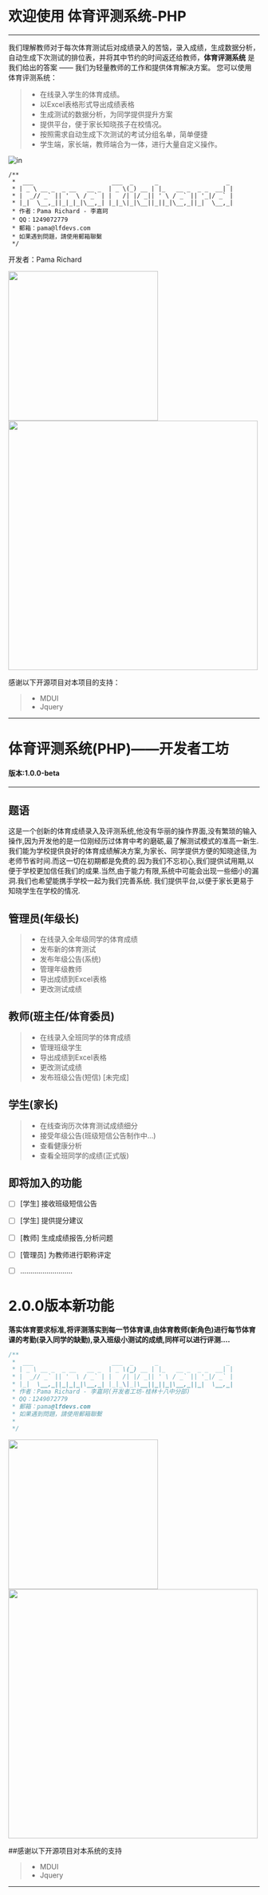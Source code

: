 # 欢迎使用 体育评测系统-PHP

------

我们理解教师对于每次体育测试后对成绩录入的苦恼，录入成绩，生成数据分析，自动生成下次测试的排位表，并将其中节约的时间返还给教师，**体育评测系统** 是我们给出的答案 —— 我们为轻量教师的工作和提供体育解决方案。 您可以使用 体育评测系统：

> * 在线录入学生的体育成绩。
> * 以Excel表格形式导出成绩表格
> * 生成测试的数据分析，为同学提供提升方案
> * 提供平台，便于家长知晓孩子在校情况。
> * 按照需求自动生成下次测试的考试分组名单，简单便捷
> * 学生端，家长端，教师端合为一体，进行大量自定义操作。

![in](https://github.com/PamaRichard/PE-System/blob/master/photos/体育成绩策划.png)

```
/**
 *  ___                      ___  _      _                   _
 * | _ \ __ _  _ __   __ _  | _ \(_) __ | |_   __ _  _ _  __| |
 * |  _// _` || '  \ / _` | |   /| |/ _|| ' \ / _` || '_|/ _` |
 * |_|  \__,_||_|_|_|\__,_| |_|_\|_|\__||_||_|\__,_||_|  \__,_|
 * 作者：Pama Richard - 李嘉珂
 * QQ：1249072779
 * 郵箱：pama@lfdevs.com
 * 如果遇到問題，請使用郵箱聯繫
 */
```
开发者：Pama Richard 

<img src="https://github.com/PamaRichard/PE-System/blob/master/photos/2.png" width="300"><img src="https://github.com/PamaRichard/PE-System/blob/master/photos/logo.png" width="500">

感谢以下开源项目对本项目的支持：
> * MDUI
> * Jquery
------

# 体育评测系统(PHP)——开发者工坊
#### 版本:1.0.0-beta
---
## 题语
这是一个创新的体育成绩录入及评测系统,他没有华丽的操作界面,没有繁琐的输入操作,因为开发他的是一位刚经历过体育中考的磨砺,最了解测试模式的准高一新生.我们能为学校提供良好的体育成绩解决方案,为家长、同学提供方便的知晓途径,为老师节省时间.而这一切在初期都是免费的.因为我们不忘初心,我们提供试用期,以便于学校更加信任我们的成果.当然,由于能力有限,系统中可能会出现一些细小的漏洞.我们也希望能携手学校一起为我们完善系统.
我们提供平台,以便于家长更易于知晓学生在学校的情况.
## 管理员(年级长)
> * 在线录入全年级同学的体育成绩
> * 发布新的体育测试
> * 发布年级公告(系统)
> * 管理年级教师
> * 导出成绩到Excel表格
> * 更改测试成绩

## 教师(班主任/体育委员)
> * 在线录入全班同学的体育成绩
> * 管理班级学生
> * 导出成绩到Excel表格
> * 更改测试成绩
> * 发布班级公告(短信) [未完成]

## 学生(家长)
> * 在线查询历次体育测试成绩细分
> * 接受年级公告(班级短信公告制作中...)
> * 查看健康分析
> * 查看全班同学的成绩(正式版)

## 即将加入的功能
- [ ] [学生] 接收班级短信公告
- [ ] [学生] 提供提分建议
- [ ] [教师] 生成成绩报告,分析问题
- [ ] [管理员] 为教师进行职称评定
- [ ] ..........................


# 2.0.0版本新功能
**落实体育要求标准,将评测落实到每一节体育课,由体育教师(新角色)进行每节体育课的考勤(录入同学的缺勤),录入班级小测试的成绩,同样可以进行评测....**

```php
/**
 *  ___                      ___  _      _                   _
 * | _ \ __ _  _ __   __ _  | _ \(_) __ | |_   __ _  _ _  __| |
 * |  _// _` || '  \ / _` | |   /| |/ _|| ' \ / _` || '_|/ _` |
 * |_|  \__,_||_|_|_|\__,_| |_|_\|_|\__||_||_|\__,_||_|  \__,_|
 * 作者：Pama Richard - 李嘉珂(开发者工坊-桂林十八中分部)
 * QQ：1249072779
 * 郵箱：pama@lfdevs.com
 * 如果遇到問題，請使用郵箱聯繫
 *
 */

```
<img src="https://github.com/PamaRichard/PE-System/blob/master/photos/2.png" width="300"><img src="https://github.com/PamaRichard/PE-System/blob/master/photos/devs.png" width="500">

  
##感谢以下开源项目对本系统的支持
> * MDUI
> * Jquery
------
